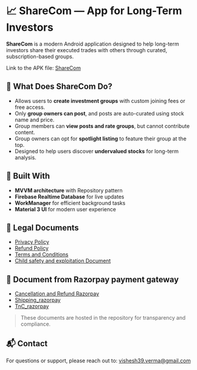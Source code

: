 # 📈 ShareCom — App for Long-Term Investors

**ShareCom** is a modern Android application designed to help long-term investors share their executed trades with others through curated, subscription-based groups.

Link to the APK file: [ShareCom](ShareCom.apk)

## 🚀 What Does ShareCom Do?

- Allows users to **create investment groups** with custom joining fees or free access.
- Only **group owners can post**, and posts are auto-curated using stock name and price.
- Group members can **view posts and rate groups**, but cannot contribute content.
- Group owners can opt for **spotlight listing** to feature their group at the top.
- Designed to help users discover **undervalued stocks** for long-term analysis.

## 🧠 Built With

- **MVVM architecture** with Repository pattern
- **Firebase Realtime Database** for live updates
- **WorkManager** for efficient background tasks
- **Material 3 UI** for modern user experience

## 📄 Legal Documents

- [Privacy Policy](privacy.html)
- [Refund Policy](refund.html)
- [Terms and Conditions](terms.html)
- [Child safety and exploitation Document](CSAE.html)

## 📄 Document from Razorpay payment gateway

- [Cancellation and Refund Razorpay](https://merchant.razorpay.com/policy/RVGYQAs6SQCX4Q/refund)
- [Shipping_razorpay](https://merchant.razorpay.com/policy/RVGYQAs6SQCX4Q/shipping)
- [TnC_razorpay](https://merchant.razorpay.com/policy/RVGYQAs6SQCX4Q/terms)

> These documents are hosted in the repository for transparency and compliance.

## 📬 Contact

For questions or support, please reach out to: vishesh39.verma@gmail.com
